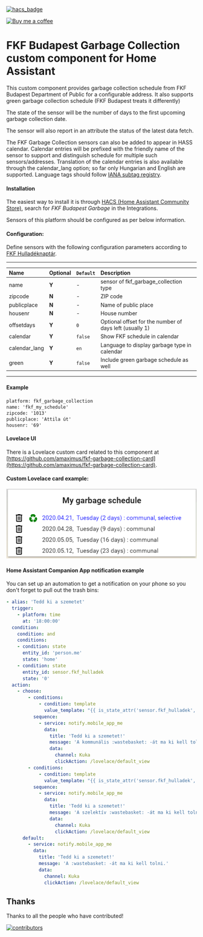 [![hacs_badge](https://img.shields.io/badge/HACS-Default-orange.svg)](https://github.com/custom-components/hacs)

<p><a href="https://www.buymeacoffee.com/6rF5cQl" rel="nofollow" target="_blank"><img src="https://camo.githubusercontent.com/c070316e7fb193354999ef4c93df4bd8e21522fa/68747470733a2f2f696d672e736869656c64732e696f2f7374617469632f76312e7376673f6c6162656c3d4275792532306d6525323061253230636f66666565266d6573736167653d25463025394625413525413826636f6c6f723d626c61636b266c6f676f3d6275792532306d6525323061253230636f66666565266c6f676f436f6c6f723d7768697465266c6162656c436f6c6f723d366634653337" alt="Buy me a coffee" data-canonical-src="https://img.shields.io/static/v1.svg?label=Buy%20me%20a%20coffee&amp;message=%F0%9F%A5%A8&amp;color=black&amp;logo=buy%20me%20a%20coffee&amp;logoColor=white&amp;labelColor=b0c4de" style="max-width:100%;"></a></p>

# FKF Budapest Garbage Collection custom component for Home Assistant

This custom component provides garbage collection schedule from FKF Budapest Department of Public
for a configurable address. It also supports green garbage collection schedule (FKF Budapest treats
it differently)

The state of the sensor will be the number of days to the first upcoming garbage collection date.

The sensor will also report in an attribute the status of the latest data fetch.

The FKF Garbage Collection sensors can also be added to appear in HASS calendar. Calendar entries will be prefixed
with the friendly name of the sensor to support and distinguish schedule for multiple such sensors/addresses. Translation of
the calendar entries is also available through the calendar_lang option; so far only Hungarian and English are supported.
Language tags should follow [IANA subtag registry](https://www.iana.org/assignments/language-subtag-registry/language-subtag-registry).

#### Installation
The easiest way to install it is through [HACS (Home Assistant Community Store)](https://custom-components.github.io/hacs/),
search for <i>FKF Budapest Garbage</i> in the Integrations.<br />

Sensors of this platform should be configured as per below information.

#### Configuration:
Define sensors with the following configuration parameters according to [FKF Hulladéknaptár](https://www.fkf.hu/hulladeknaptar/).<br />

---
| Name | Optional | `Default` | Description |
| :---- | :---- | :------- | :----------- |
| name | **Y** | - | sensor of fkf_garbage_collection type |
| zipcode | **N** | - | ZIP code |
| publicplace | **N** | - | Name of public place |
| housenr | **N** | - | House number |
| offsetdays | **Y** | `0` | Optional offset for the number of days left (usually 1) |
| calendar | **Y** | `false` | Show FKF schedule in calendar |
| calendar_lang | **Y** | `en` | Language to display garbage type in calendar |
| green | **Y** | `false` | Include green garbage schedule as well |
---

#### Example
```
platform: fkf_garbage_collection
name: 'fkf_my_schedule'
zipcode: '1013'
publicplace: 'Attila út'
housenr: '69'
```

#### Lovelace UI
There is a Lovelace custom card related to this component at [https://github.com/amaximus/fkf-garbage-collection-card](https://github.com/amaximus/fkf-garbage-collection-card).

#### Custom Lovelace card example:<br />
![Garbage Collection card example](fkf_alerted.png)

#### Home Assistant Companion App notification example
You can set up an automation to get a notification on your phone so you don't forget to pull out the trash bins:

```yaml
- alias: 'Tedd ki a szemetet'
  trigger:
    - platform: time
      at: '18:00:00'
  condition:
    condition: and
    conditions:
    - condition: state
      entity_id: 'person.me'
      state: 'home'
    - condition: state
      entity_id: sensor.fkf_hulladek
      state: '0'
  action:
    - choose:
        - conditions:
            - condition: template
              value_template: "{{ is_state_attr('sensor.fkf_hulladek', 'garbage0', 'communal') }}"
          sequence:
            - service: notify.mobile_app_me
              data:
                title: 'Tedd ki a szemetet!'
                message: 'A kommunális :wastebasket: -át ma ki kell tolni.'
                data:
                  channel: Kuka
                  clickAction: /lovelace/default_view
        - conditions:
            - condition: template
              value_template: "{{ is_state_attr('sensor.fkf_hulladek', 'garbage0', 'selective') }}"
          sequence:
            - service: notify.mobile_app_me
              data:
                title: 'Tedd ki a szemetet!'
                message: 'A szelektív :wastebasket: -át ma ki kell tolni.'
                data:
                  channel: Kuka
                  clickAction: /lovelace/default_view
      default:
        - service: notify.mobile_app_me
          data:
            title: 'Tedd ki a szemetet!'
            message: 'A :wastebasket: -át ma ki kell tolni.'
            data:
              channel: Kuka
              clickAction: /lovelace/default_view
```

## Thanks

Thanks to all the people who have contributed!

[![contributors](https://contributors-img.web.app/image?repo=amaximus/fkf-garbage-collection)](https://github.com/amaximus/fkf-garbage-collection/graphs/contributors)
